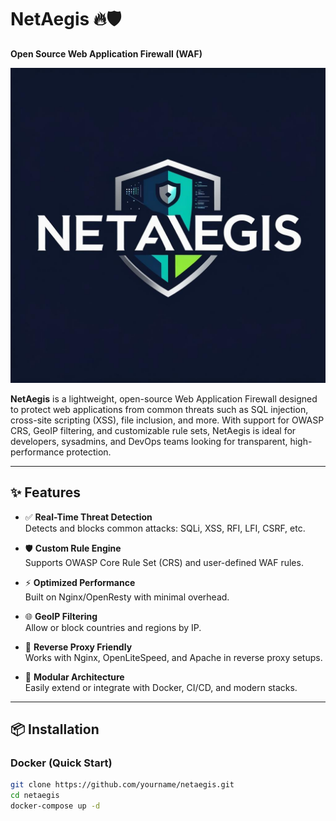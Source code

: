 # NetAegis 🔥🛡️  
**Open Source Web Application Firewall (WAF)**


![NetAegis Logo](https://github.com/aeonmike/NetAegis/blob/main/netaegis%20logo.png)


**NetAegis** is a lightweight, open-source Web Application Firewall designed to protect web applications from common threats such as SQL injection, cross-site scripting (XSS), file inclusion, and more. With support for OWASP CRS, GeoIP filtering, and customizable rule sets, NetAegis is ideal for developers, sysadmins, and DevOps teams looking for transparent, high-performance protection.

---

## ✨ Features

- ✅ **Real-Time Threat Detection**  
  Detects and blocks common attacks: SQLi, XSS, RFI, LFI, CSRF, etc.

- 🛡️ **Custom Rule Engine**  
  Supports OWASP Core Rule Set (CRS) and user-defined WAF rules.

- ⚡ **Optimized Performance**  
  Built on Nginx/OpenResty with minimal overhead.

- 🌐 **GeoIP Filtering**  
  Allow or block countries and regions by IP.

- 🔧 **Reverse Proxy Friendly**  
  Works with Nginx, OpenLiteSpeed, and Apache in reverse proxy setups.

- 🔌 **Modular Architecture**  
  Easily extend or integrate with Docker, CI/CD, and modern stacks.

---

## 📦 Installation

### Docker (Quick Start)
```bash
git clone https://github.com/yourname/netaegis.git
cd netaegis
docker-compose up -d
